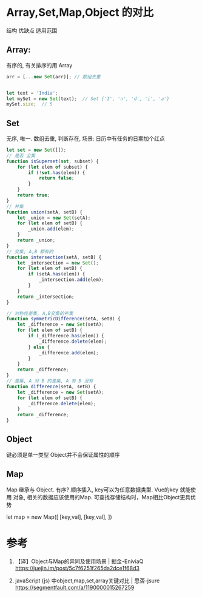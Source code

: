 # Array,Set,Map,Object 的对比

结构  优缺点  适用范围

## Array: 
有序的, 有关排序的用 Array

```js
arr = [...new Set(arr)]; // 数组去重


let text = 'India';
let mySet = new Set(text);  // Set {'I', 'n', 'd', 'i', 'a'}
mySet.size;  // 5

```



## Set 
无序, 唯一. 数组去重, 判断存在, 场景: 日历中有任务的日期加个红点

```js
let set = new Set([]);
// 是否 全集
function isSuperset(set, subset) {
    for (let elem of subset) {
        if (!set.has(elem)) {
            return false;
        }
    }
    return true;
}
// 并集
function union(setA, setB) {
    let _union = new Set(setA);
    for (let elem of setB) {
        _union.add(elem);
    }
    return _union;
}
// 交集, A,B 都有的
function intersection(setA, setB) {
    let _intersection = new Set();
    for (let elem of setB) {
        if (setA.has(elem)) {
            _intersection.add(elem);
        }
    }
    return _intersection;
}

// 对称性差集, A,B交集的补集
function symmetricDifference(setA, setB) {
    let _difference = new Set(setA);
    for (let elem of setB) {
        if (_difference.has(elem)) {
            _difference.delete(elem);
        } else {
            _difference.add(elem);
        }
    }
    return _difference;
}
// 差集, A 对 B 的差集, A 有 B 没有
function difference(setA, setB) {
    let _difference = new Set(setA);
    for (let elem of setB) {
        _difference.delete(elem);
    }
    return _difference;
}

```

## Object
键必须是单一类型
Object并不会保证属性的顺序

## Map
Map 继承与 Object.
有序? 顺序插入, key可以为任意数据类型.
Vue的key 就能使用 对象, 相关的数据应该使用的Map.
可查找存储结构时，Map相比Object更具优势

let map = new Map([
    [key,val],
    [key,val],
])

# 参考

1. 【译】Object与Map的异同及使用场景 | 掘金-EniviaQ
https://juejin.im/post/5c7f6251f265da2dce1f68d3

2. javaScript (js) 中object,map,set,array关键对比 | 思否-jsure
https://segmentfault.com/a/1190000015267259